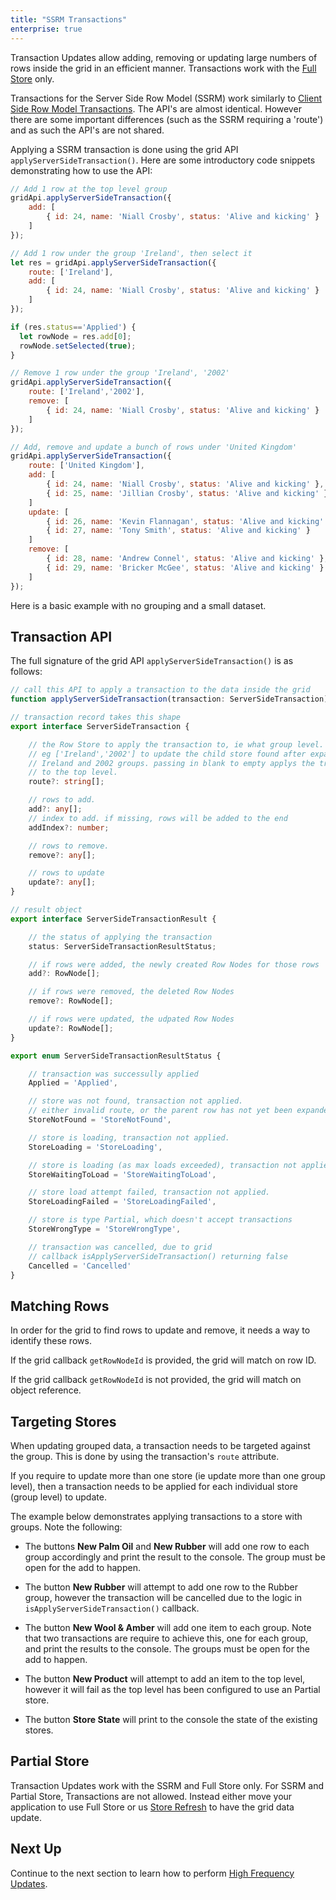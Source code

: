 ```yaml
---
title: "SSRM Transactions"
enterprise: true
---
```


Transaction Updates allow adding, removing or updating large numbers of rows inside the grid in an efficient manner. Transactions work with the [Full Store](../server-side-model-row-stores/) only.


Transactions for the Server Side Row Model (SSRM) work similarly to [Client Side Row Model Transactions](../data-update-transactions/). The API's are almost identical. However there are some important differences (such as the SSRM requiring a 'route') and as such the API's are not shared.


Applying a SSRM transaction is done using the grid API `applyServerSideTransaction()`. Here are some introductory code snippets demonstrating how to use the API:

```js
// Add 1 row at the top level group
gridApi.applyServerSideTransaction({
    add: [
        { id: 24, name: 'Niall Crosby', status: 'Alive and kicking' }
    ]
});

// Add 1 row under the group 'Ireland', then select it
let res = gridApi.applyServerSideTransaction({
    route: ['Ireland'],
    add: [
        { id: 24, name: 'Niall Crosby', status: 'Alive and kicking' }
    ]
});

if (res.status=='Applied') {
  let rowNode = res.add[0];
  rowNode.setSelected(true);
}

// Remove 1 row under the group 'Ireland', '2002'
gridApi.applyServerSideTransaction({
    route: ['Ireland','2002'],
    remove: [
        { id: 24, name: 'Niall Crosby', status: 'Alive and kicking' }
    ]
});

// Add, remove and update a bunch of rows under 'United Kingdom'
gridApi.applyServerSideTransaction({
    route: ['United Kingdom'],
    add: [
        { id: 24, name: 'Niall Crosby', status: 'Alive and kicking' },
        { id: 25, name: 'Jillian Crosby', status: 'Alive and kicking' }
    ]
    update: [
        { id: 26, name: 'Kevin Flannagan', status: 'Alive and kicking' },
        { id: 27, name: 'Tony Smith', status: 'Alive and kicking' }
    ]
    remove: [
        { id: 28, name: 'Andrew Connel', status: 'Alive and kicking' },
        { id: 29, name: 'Bricker McGee', status: 'Alive and kicking' }
    ]
});
```


Here is a basic example with no grouping and a small dataset.


<grid-example title='Transactions Flat' name='transactions-flat' type='generated' options='{ "enterprise": true, "modules": ["serverside"] }'></grid-example>

## Transaction API

The full signature of the grid API `applyServerSideTransaction()` is as follows:

```ts
// call this API to apply a transaction to the data inside the grid
function applyServerSideTransaction(transaction: ServerSideTransaction): ServerSideTransactionResult;

// transaction record takes this shape
export interface ServerSideTransaction {

    // the Row Store to apply the transaction to, ie what group level.
    // eg ['Ireland','2002'] to update the child store found after expanding
    // Ireland and 2002 groups. passing in blank to empty applys the transation
    // to the top level.
    route?: string[];

    // rows to add.
    add?: any[];
    // index to add. if missing, rows will be added to the end
    addIndex?: number;

    // rows to remove.
    remove?: any[];

    // rows to update
    update?: any[];
}

// result object
export interface ServerSideTransactionResult {

    // the status of applying the transaction
    status: ServerSideTransactionResultStatus;

    // if rows were added, the newly created Row Nodes for those rows
    add?: RowNode[];

    // if rows were removed, the deleted Row Nodes
    remove?: RowNode[];

    // if rows were updated, the udpated Row Nodes
    update?: RowNode[];
}

export enum ServerSideTransactionResultStatus {

    // transaction was successully applied
    Applied = 'Applied',

    // store was not found, transaction not applied.
    // either invalid route, or the parent row has not yet been expanded.
    StoreNotFound = 'StoreNotFound',

    // store is loading, transaction not applied.
    StoreLoading = 'StoreLoading',

    // store is loading (as max loads exceeded), transaction not applied.
    StoreWaitingToLoad = 'StoreWaitingToLoad',

    // store load attempt failed, transaction not applied.
    StoreLoadingFailed = 'StoreLoadingFailed',

    // store is type Partial, which doesn't accept transactions
    StoreWrongType = 'StoreWrongType',

    // transaction was cancelled, due to grid
    // callback isApplyServerSideTransaction() returning false
    Cancelled = 'Cancelled'
}
```

## Matching Rows

In order for the grid to find rows to update and remove, it needs a way to identify these rows. 

If the grid callback `getRowNodeId` is provided, the grid will match on row ID. 

If the grid callback `getRowNodeId` is not provided, the grid will match on object reference.

## Targeting Stores

When updating grouped data, a transaction needs to be targeted against the group. This is done by using the transaction's `route` attribute.

If you require to update more than one store (ie update more than one group level), then a transaction needs to be applied for each individual store (group level) to update.

The example below demonstrates applying transactions to a store with groups. Note the following:

- The buttons **New Palm Oil** and **New Rubber** will add one row to each group accordingly and print the result to the console. The group must be open for the add to happen.

- The button **New Rubber** will attempt to add one row to the Rubber group, however the transaction will be cancelled due to the logic in `isApplyServerSideTransaction()` callback.

- The button **New Wool & Amber** will add one item to each group. Note that two transactions are require to achieve this, one for each group, and print the results to the console. The groups must be open for the add to happen.

- The button **New Product** will attempt to add an item to the top level, however it will fail as the top level has been configured to use an Partial store.

- The button **Store State** will print to the console the state of the existing stores.

<grid-example title='Transactions Hierarchy' name='transactions-hierarchy' type='generated' options='{ "enterprise": true, "modules": ["serverside"] }'></grid-example>

## Partial Store

Transaction Updates work with the SSRM and Full Store only. For SSRM and Partial Store, Transactions are not allowed. Instead either move your application to use Full Store or us [Store Refresh](../server-side-model-refresh/) to have the grid data update.

## Next Up

Continue to the next section to learn how to perform [High Frequency Updates](../server-side-model-high-frequency/).

